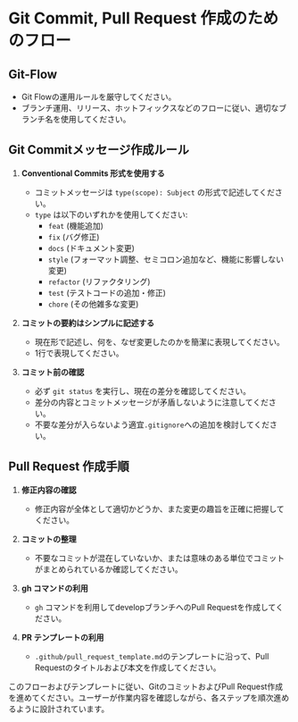 # Git Commit, Pull Request 作成のためのフロー

## Git-Flow

- Git Flowの運用ルールを厳守してください。
- ブランチ運用、リリース、ホットフィックスなどのフローに従い、適切なブランチ名を使用してください。

## Git Commitメッセージ作成ルール

1. **Conventional Commits 形式を使用する**
   - コミットメッセージは `type(scope): Subject` の形式で記述してください。
   - `type` は以下のいずれかを使用してください:
     - `feat` (機能追加)
     - `fix` (バグ修正)
     - `docs` (ドキュメント変更)
     - `style` (フォーマット調整、セミコロン追加など、機能に影響しない変更)
     - `refactor` (リファクタリング)
     - `test` (テストコードの追加・修正)
     - `chore` (その他雑多な変更)

2. **コミットの要約はシンプルに記述する**
   - 現在形で記述し、何を、なぜ変更したのかを簡潔に表現してください。
   - 1行で表現してください。

3. **コミット前の確認**
   - 必ず `git status` を実行し、現在の差分を確認してください。
   - 差分の内容とコミットメッセージが矛盾しないように注意してください。
   - 不要な差分が入らないよう適宜`.gitignore`への追加を検討してください。

## Pull Request 作成手順

1. **修正内容の確認**
   - 修正内容が全体として適切かどうか、また変更の趣旨を正確に把握してください。

2. **コミットの整理**
   - 不要なコミットが混在していないか、または意味のある単位でコミットがまとめられているか確認してください。

3. **gh コマンドの利用**
   - `gh` コマンドを利用してdevelopブランチへのPull Requestを作成してください。

4. **PR テンプレートの利用**
   - `.github/pull_request_template.md`のテンプレートに沿って、Pull Requestのタイトルおよび本文を作成してください。

このフローおよびテンプレートに従い、GitのコミットおよびPull Request作成を進めてください。ユーザーが作業内容を確認しながら、各ステップを順次進めるように設計されています。
